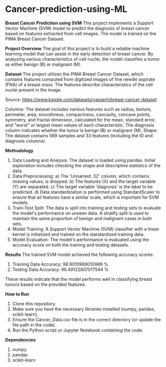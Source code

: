 # Cancer-prediction-using-ML

**Breast Cancer Prediction using SVM**
This project implements a Support Vector Machine (SVM) model to predict the diagnosis of breast cancer based on features extracted from cell images. The model is trained on the PIMA Breast Cancer Dataset.

**Project Overview**
The goal of this project is to build a reliable machine learning model that can assist in the early detection of breast cancer. By analyzing various characteristics of cell nuclei, the model classifies a tumor as either benign (B) or malignant (M).

**Dataset**
The project utilizes the PIMA Breast Cancer Dataset, which contains features computed from digitized images of fine needle aspirate (FNA) of a breast mass. The features describe characteristics of the cell nuclei present in the image.

Source: https://www.kaggle.com/datasets/yasserh/breast-cancer-dataset

Columns: The dataset includes various features such as radius, texture, perimeter, area, smoothness, compactness, concavity, concave points, symmetry, and fractal dimension, calculated for the mean, standard error, and "worst" or largest mean values of each characteristic. The diagnosis column indicates whether the tumor is benign (B) or malignant (M).
Shape: The dataset contains 569 samples and 33 features (including the ID and diagnosis columns).

**Methodology**
1. Data Loading and Analysis: The dataset is loaded using pandas. Initial exploration includes checking the shape and descriptive statistics of the data.
2. Data Preprocessing:
  a) The 'Unnamed: 32' column, which contains missing values, is dropped.
  b) The features (X) and the target variable (Y) are separated.
  c) The target variable 'diagnosis' is the label to be predicted.
  d) Data standardization is performed using StandardScaler to ensure that all features have a        similar scale, which is important for SVM models.
3. Train-Test Split: The data is split into training and testing sets to evaluate the model's performance on unseen data. A stratify split is used to maintain the same proportion of benign and malignant cases in both sets.
4. Model Training: A Support Vector Machine (SVM) classifier with a linear kernel is initialized and trained on the standardized training data.
5. Model Evaluation: The model's performance is evaluated using the accuracy score on both the training and testing datasets.
   
**Results**
The trained SVM model achieved the following accuracy scores:

1. Training Data Accuracy: 98.9010989010989 %
2. Testing Data Accuracy: 96.49122807017544 %

These results indicate that the model performs well in classifying breast tumors based on the provided features.

**How to Run**
1. Clone this repository.
2. Make sure you have the necessary libraries installed (numpy, pandas, scikit-learn).
3. Ensure the Cancer_Data.csv file is in the correct directory (or update the file path in the code).
4. Run the Python script or Jupyter Notebook containing the code.

**Dependencies**
1. numpy
2. pandas
3. scikit-learn
